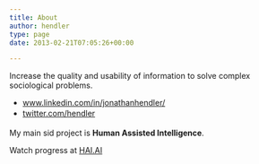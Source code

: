 ```yaml
---
title: About
author: hendler
type: page
date: 2013-02-21T07:05:26+00:00

---
```

Increase the quality and usability of information to solve complex sociological problems.

  * <a style="line-height:1.6;" title="View public profile" href="http://www.linkedin.com/in/jonathanhendler/" name="webProfileURL">www.linkedin.com/in/jonathanhendler/</a>
  * <a style="line-height:1.6;" href="https://twitter.com/hendler">twitter.com/hendler</a>

 
My main sid project is **Human Assisted Intelligence**. 

Watch progress at [HAI.AI](https://hai.ai/)
